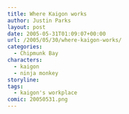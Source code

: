 ```yaml
---
title: Where Kaigon works
author: Justin Parks
layout: post
date: 2005-05-31T01:09:07+00:00
url: /2005/05/30/where-kaigon-works/
categories:
  - Chipmunk Bay
characters:
  - kaigon
  - ninja monkey
storyline:
tags:
  - kaigon's workplace
comic: 20050531.png
---
```

